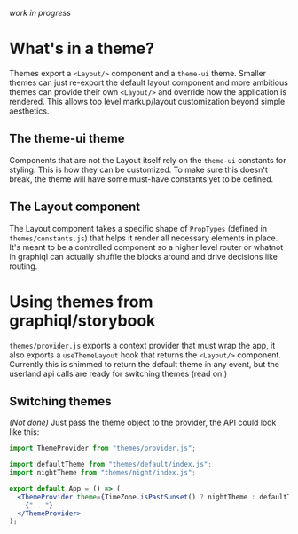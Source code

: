 _work in progress_

# What's in a theme?

Themes export a `<Layout/>` component and a `theme-ui` theme. Smaller themes can just re-export the default layout component and more ambitious themes can provide their own `<Layout/>` and override how the application is rendered. This allows top level markup/layout customization beyond simple aesthetics.

## The theme-ui theme

Components that are not the Layout itself rely on the `theme-ui` constants for styling. This is how they can be customized. To make sure this doesn't break, the theme will have some must-have constants yet to be defined.

## The Layout component

The Layout component takes a specific shape of `PropTypes` (defined in `themes/constants.js`) that helps it render all necessary elements in place. It's meant to be a controlled component so a higher level router or whatnot in graphiql can actually shuffle the blocks around and drive decisions like routing.

# Using themes from graphiql/storybook

`themes/provider.js` exports a context provider that must wrap the app, it also exports a `useThemeLayout` hook that returns the `<Layout/>` component. Currently this is shimmed to return the default theme in any event, but the userland api calls are ready for switching themes (read on:)

## Switching themes

_(Not done)_ Just pass the theme object to the provider, the API could look like this:

```jsx
import ThemeProvider from "themes/provider.js";

import defaultTheme from "themes/default/index.js";
import nightTheme from "themes/night/index.js";

export default App = () => (
  <ThemeProvider theme={TimeZone.isPastSunset() ? nightTheme : defaultTheme}>
    {"..."}
  </ThemeProvider>
);
```
